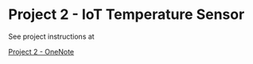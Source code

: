 # Project 2 - IoT Temperature Sensor

See project instructions at 

[Project 2 - OneNote](https://unhnewhaven.sharepoint.com/sites/ELEC6671-IoT-Application-Fall2020/_layouts/OneNote.aspx?id=%2Fsites%2FELEC6671-IoT-Application-Fall2020%2FSiteAssets%2FELEC6671-IoT-Application-Fall2020%20Notebook&wd=target%28_Teacher%20Only%2FLecture.one%7CF0E99FAB-6C74-9247-AEBA-3969CEE76B06%2FProject%202%20-%20Acquiring%2C%20manipulating%20and%20displaying%20sensor%20data%7CA836D12E-7E32-1C49-A407-E7A036875873%2F%29)




